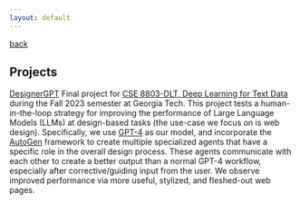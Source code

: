 ```yaml
---
layout: default
---
```


[back](./)

## Projects

<a href="https://github.com/Rochan-HM/dlt-project" target="_blank">DesignerGPT</a>
Final project for <a href="http://chaozhang.org/course/cse8803-23f.html" target="_blank">CSE 8803-DLT, Deep Learning for Text Data</a> during the Fall 2023 semester at Georgia Tech. This project tests a human-in-the-loop strategy for improving the performance of Large Language Models (LLMs) at design-based tasks (the use-case we focus on is web design). Specifically, we use <a href="https://openai.com/research/gpt-4" target="_blank">GPT-4</a> as our model, and incorporate the <a href="https://github.com/microsoft/autogen" target="_blank">AutoGen</a> framework to create multiple specialized agents that have a specific role in the overall design process. These agents communicate with each other to create a better output than a normal GPT-4 workflow, especially after corrective/guiding input from the user. We observe improved performance via more useful, stylized, and fleshed-out web pages.